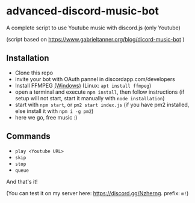 # advanced-discord-music-bot
A complete script to use Youtube music with discord.js (only Youtube)

(script based on https://www.gabrieltanner.org/blog/dicord-music-bot )

## Installation
- Clone this repo
- invite your bot with OAuth pannel in discordapp.com/developers
- Install FFMPEG [(Windows)](https://ffmpeg.zeranoe.com/builds/) (Linux: `apt install ffmpeg`)
- open a terminal and execute `npm install`, then follow instructions
(if setup will not start, start it manually with `node installation`)
- start with `npm start`, or `pm2 start index.js` (if you have pm2 installed, else install it with `npm i -g pm2`)
- here we go, free music :)

## Commands

- `play <Youtube URL>`
- `skip`
- `stop`
- `queue`

And that's it!

(You can test it on my server here: https://discord.gg/Nzherng. prefix: `m!`)
